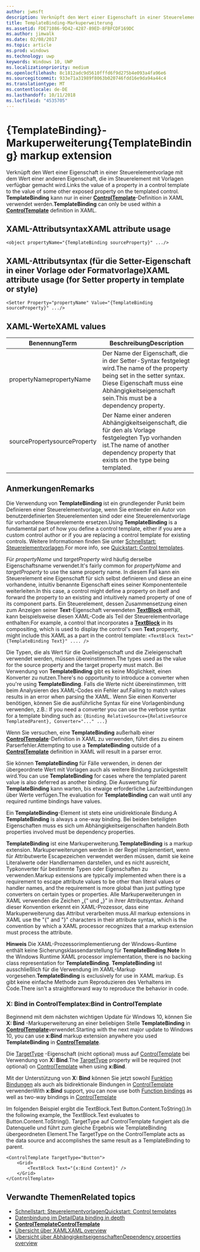 ```yaml
---
author: jwmsft
description: Verknüpft den Wert einer Eigenschaft in einer Steuerelementvorlage mit dem Wert einer anderen Eigenschaft, die im Steuerelement mit Vorlagen verfügbar gemacht wird. TemplateBinding kann nur in einer ControlTemplate-Definition in XAML verwendet werden.
title: TemplateBinding-Markuperweiterung
ms.assetid: FDE71086-9D42-4287-89ED-8FBFCDF169DC
ms.author: jimwalk
ms.date: 02/08/2017
ms.topic: article
ms.prod: windows
ms.technology: uwp
keywords: Windows 10, UWP
ms.localizationpriority: medium
ms.openlocfilehash: 8c1812adc9d5610fffd6f9d275b4e093a4fa96e6
ms.sourcegitcommit: 933e71a31989f8063b020746fdd16e9da94a44c4
ms.translationtype: MT
ms.contentlocale: de-DE
ms.lasthandoff: 10/11/2018
ms.locfileid: "4535705"
---
```

# <a name="templatebinding-markup-extension"></a><span data-ttu-id="e672a-105">{TemplateBinding}-Markuperweiterung</span><span class="sxs-lookup"><span data-stu-id="e672a-105">{TemplateBinding} markup extension</span></span>


<span data-ttu-id="e672a-106">Verknüpft den Wert einer Eigenschaft in einer Steuerelementvorlage mit dem Wert einer anderen Eigenschaft, die im Steuerelement mit Vorlagen verfügbar gemacht wird.</span><span class="sxs-lookup"><span data-stu-id="e672a-106">Links the value of a property in a control template to the value of some other exposed property on the templated control.</span></span> <span data-ttu-id="e672a-107">**TemplateBinding** kann nur in einer [**ControlTemplate**](https://msdn.microsoft.com/library/windows/apps/br209391)-Definition in XAML verwendet werden.</span><span class="sxs-lookup"><span data-stu-id="e672a-107">**TemplateBinding** can only be used within a [**ControlTemplate**](https://msdn.microsoft.com/library/windows/apps/br209391) definition in XAML.</span></span>

## <a name="xaml-attribute-usage"></a><span data-ttu-id="e672a-108">XAML-Attributsyntax</span><span class="sxs-lookup"><span data-stu-id="e672a-108">XAML attribute usage</span></span>

``` syntax
<object propertyName="{TemplateBinding sourceProperty}" .../>
```

## <a name="xaml-attribute-usage-for-setter-property-in-template-or-style"></a><span data-ttu-id="e672a-109">XAML-Attributsyntax (für die Setter-Eigenschaft in einer Vorlage oder Formatvorlage)</span><span class="sxs-lookup"><span data-stu-id="e672a-109">XAML attribute usage (for Setter property in template or style)</span></span>

``` syntax
<Setter Property="propertyName" Value="{TemplateBinding sourceProperty}" .../>
```

## <a name="xaml-values"></a><span data-ttu-id="e672a-110">XAML-Werte</span><span class="sxs-lookup"><span data-stu-id="e672a-110">XAML values</span></span>

| <span data-ttu-id="e672a-111">Benennung</span><span class="sxs-lookup"><span data-stu-id="e672a-111">Term</span></span> | <span data-ttu-id="e672a-112">Beschreibung</span><span class="sxs-lookup"><span data-stu-id="e672a-112">Description</span></span> |
|------|-------------|
| <span data-ttu-id="e672a-113">propertyName</span><span class="sxs-lookup"><span data-stu-id="e672a-113">propertyName</span></span> | <span data-ttu-id="e672a-114">Der Name der Eigenschaft, die in der Setter-Syntax festgelegt wird.</span><span class="sxs-lookup"><span data-stu-id="e672a-114">The name of the property being set in the setter syntax.</span></span> <span data-ttu-id="e672a-115">Diese Eigenschaft muss eine Abhängigkeitseigenschaft sein.</span><span class="sxs-lookup"><span data-stu-id="e672a-115">This must be a dependency property.</span></span> |
| <span data-ttu-id="e672a-116">sourceProperty</span><span class="sxs-lookup"><span data-stu-id="e672a-116">sourceProperty</span></span> | <span data-ttu-id="e672a-117">Der Name einer anderen Abhängigkeitseigenschaft, die für den als Vorlage festgelegten Typ vorhanden ist.</span><span class="sxs-lookup"><span data-stu-id="e672a-117">The name of another dependency property that exists on the type being templated.</span></span> |

## <a name="remarks"></a><span data-ttu-id="e672a-118">Anmerkungen</span><span class="sxs-lookup"><span data-stu-id="e672a-118">Remarks</span></span>

<span data-ttu-id="e672a-119">Die Verwendung von **TemplateBinding** ist ein grundlegender Punkt beim Definieren einer Steuerelementvorlage, wenn Sie entweder ein Autor von benutzerdefinierten Steuerelementen sind oder eine Steuerelementvorlage für vorhandene Steuerelemente ersetzen.</span><span class="sxs-lookup"><span data-stu-id="e672a-119">Using **TemplateBinding** is a fundamental part of how you define a control template, either if you are a custom control author or if you are replacing a control template for existing controls.</span></span> <span data-ttu-id="e672a-120">Weitere Informationen finden Sie unter [Schnellstart: Steuerelementvorlagen](https://msdn.microsoft.com/library/windows/apps/xaml/hh465374).</span><span class="sxs-lookup"><span data-stu-id="e672a-120">For more info, see [Quickstart: Control templates](https://msdn.microsoft.com/library/windows/apps/xaml/hh465374).</span></span>

<span data-ttu-id="e672a-121">Für *propertyName* und *targetProperty* wird häufig derselbe Eigenschaftsname verwendet.</span><span class="sxs-lookup"><span data-stu-id="e672a-121">It's fairly common for *propertyName* and *targetProperty* to use the same property name.</span></span> <span data-ttu-id="e672a-122">In diesem Fall kann ein Steuerelement eine Eigenschaft für sich selbst definieren und diese an eine vorhandene, intuitiv benannte Eigenschaft eines seiner Komponententeile weiterleiten.</span><span class="sxs-lookup"><span data-stu-id="e672a-122">In this case, a control might define a property on itself and forward the property to an existing and intuitively named property of one of its component parts.</span></span> <span data-ttu-id="e672a-123">Ein Steuerelement, dessen Zusammensetzung einen zum Anzeigen seiner **Text**-Eigenschaft verwendeten [**TextBlock**](https://msdn.microsoft.com/library/windows/apps/br209652) enthält, kann beispielsweise diesen XAML-Code als Teil der Steuerelementvorlage enthalten:</span><span class="sxs-lookup"><span data-stu-id="e672a-123">For example, a control that incorporates a [**TextBlock**](https://msdn.microsoft.com/library/windows/apps/br209652) in its compositing, which is used to display the control's own **Text** property, might include this XAML as a part in the control template:</span></span> `<TextBlock Text="{TemplateBinding Text}" .... />`

<span data-ttu-id="e672a-124">Die Typen, die als Wert für die Quelleigenschaft und die Zieleigenschaft verwendet werden, müssen übereinstimmen.</span><span class="sxs-lookup"><span data-stu-id="e672a-124">The types used as the value for the source property and the target property must match.</span></span> <span data-ttu-id="e672a-125">Bei Verwendung von **TemplateBinding** gibt es keine Möglichkeit, einen Konverter zu nutzen.</span><span class="sxs-lookup"><span data-stu-id="e672a-125">There's no opportunity to introduce a converter when you're using **TemplateBinding**.</span></span> <span data-ttu-id="e672a-126">Falls die Werte nicht übereinstimmen, tritt beim Analysieren des XAML-Codes ein Fehler auf.</span><span class="sxs-lookup"><span data-stu-id="e672a-126">Failing to match values results in an error when parsing the XAML.</span></span> <span data-ttu-id="e672a-127">Wenn Sie einen Konverter benötigen, können Sie die ausführliche Syntax für eine Vorlagenbindung verwenden, z.B.: </span><span class="sxs-lookup"><span data-stu-id="e672a-127">If you need a converter you can use the verbose syntax for a template binding such as:</span></span> `{Binding RelativeSource={RelativeSource TemplatedParent}, Converter="..." ...}`

<span data-ttu-id="e672a-128">Wenn Sie versuchen, eine **TemplateBinding** außerhalb einer [**ControlTemplate**](https://msdn.microsoft.com/library/windows/apps/br209391)-Definition in XAML zu verwenden, führt dies zu einem Parserfehler.</span><span class="sxs-lookup"><span data-stu-id="e672a-128">Attempting to use a **TemplateBinding** outside of a [**ControlTemplate**](https://msdn.microsoft.com/library/windows/apps/br209391) definition in XAML will result in a parser error.</span></span>

<span data-ttu-id="e672a-129">Sie können **TemplateBinding** für Fälle verwenden, in denen der übergeordnete Wert mit Vorlagen auch als weitere Bindung zurückgestellt wird.</span><span class="sxs-lookup"><span data-stu-id="e672a-129">You can use **TemplateBinding** for cases where the templated parent value is also deferred as another binding.</span></span> <span data-ttu-id="e672a-130">Die Auswertung für **TemplateBinding** kann warten, bis etwaige erforderliche Laufzeitbindungen über Werte verfügen.</span><span class="sxs-lookup"><span data-stu-id="e672a-130">The evaluation for **TemplateBinding** can wait until any required runtime bindings have values.</span></span>

<span data-ttu-id="e672a-131">Ein **TemplateBinding**-Element ist stets eine unidirektionale Bindung.</span><span class="sxs-lookup"><span data-stu-id="e672a-131">A **TemplateBinding** is always a one-way binding.</span></span> <span data-ttu-id="e672a-132">Bei beiden beteiligten Eigenschaften muss es sich um Abhängigkeitseigenschaften handeln.</span><span class="sxs-lookup"><span data-stu-id="e672a-132">Both properties involved must be dependency properties.</span></span>

<span data-ttu-id="e672a-133">**TemplateBinding** ist eine Markuperweiterung.</span><span class="sxs-lookup"><span data-stu-id="e672a-133">**TemplateBinding** is a markup extension.</span></span> <span data-ttu-id="e672a-134">Markuperweiterungen werden in der Regel implementiert, wenn für Attributwerte Escapezeichen verwendet werden müssen, damit sie keine Literalwerte oder Handlernamen darstellen, und es nicht ausreicht, Typkonverter für bestimmte Typen oder Eigenschaften zu verwenden.</span><span class="sxs-lookup"><span data-stu-id="e672a-134">Markup extensions are typically implemented when there is a requirement to escape attribute values to be other than literal values or handler names, and the requirement is more global than just putting type converters on certain types or properties.</span></span> <span data-ttu-id="e672a-135">Alle Markuperweiterungen in XAML verwenden die Zeichen „{” und „}” in ihrer Attributsyntax. Anhand dieser Konvention erkennt ein XAML-Prozessor, dass eine Markuperweiterung das Attribut verarbeiten muss.</span><span class="sxs-lookup"><span data-stu-id="e672a-135">All markup extensions in XAML use the "{" and "}" characters in their attribute syntax, which is the convention by which a XAML processor recognizes that a markup extension must process the attribute.</span></span>

<span data-ttu-id="e672a-136">**Hinweis**  Die XAML-Prozessorimplementierung der Windows-Runtime enthält keine Sicherungsklassendarstellung für **TemplateBinding**.</span><span class="sxs-lookup"><span data-stu-id="e672a-136">**Note**  In the Windows Runtime XAML processor implementation, there is no backing class representation for **TemplateBinding**.</span></span> <span data-ttu-id="e672a-137">**TemplateBinding** ist ausschließlich für die Verwendung im XAML-Markup vorgesehen.</span><span class="sxs-lookup"><span data-stu-id="e672a-137">**TemplateBinding** is exclusively for use in XAML markup.</span></span> <span data-ttu-id="e672a-138">Es gibt keine einfache Methode zum Reproduzieren des Verhaltens im Code.</span><span class="sxs-lookup"><span data-stu-id="e672a-138">There isn't a straightforward way to reproduce the behavior in code.</span></span>

### <a name="xbind-in-controltemplate"></a><span data-ttu-id="e672a-139">X: Bind in ControlTemplate</span><span class="sxs-lookup"><span data-stu-id="e672a-139">x:Bind in ControlTemplate</span></span>

<span data-ttu-id="e672a-140">Beginnend mit dem nächsten wichtigen Update für Windows 10, können Sie **X: Bind** -Markuperweiterung an einer beliebigen Stelle **TemplateBinding** in [**ControlTemplate**](https://msdn.microsoft.com/library/windows/apps/br209391)verwendet.</span><span class="sxs-lookup"><span data-stu-id="e672a-140">Starting with the next major update to Windows 10, you can use **x:Bind** markup extension anywhere you used **TemplateBinding** in [**ControlTemplate**](https://msdn.microsoft.com/library/windows/apps/br209391).</span></span> 

<span data-ttu-id="e672a-141">Die [TargetType](https://docs.microsoft.com/uwp/api/windows.ui.xaml.controls.controltemplate.targettype#Windows_UI_Xaml_Controls_ControlTemplate_TargetType) -Eigenschaft (nicht optional) muss auf [ControlTemplate](https://msdn.microsoft.com/library/windows/apps/br209391) bei Verwendung von **X: Bind**.</span><span class="sxs-lookup"><span data-stu-id="e672a-141">The [TargetType](https://docs.microsoft.com/uwp/api/windows.ui.xaml.controls.controltemplate.targettype#Windows_UI_Xaml_Controls_ControlTemplate_TargetType) property will be required (not optional) on [ControlTemplate](https://msdn.microsoft.com/library/windows/apps/br209391) when using **x:Bind**.</span></span>

<span data-ttu-id="e672a-142">Mit der Unterstützung von **X: Bind** können Sie jetzt sowohl [Funktion Bindungen](../data-binding/function-bindings.md) als auch als bidirektionale Bindungen in [ControlTemplate](https://msdn.microsoft.com/library/windows/apps/br209391) verwenden</span><span class="sxs-lookup"><span data-stu-id="e672a-142">With **x:Bind** support, you can now use both [Function bindings](../data-binding/function-bindings.md) as well as two-way bindings in [ControlTemplate](https://msdn.microsoft.com/library/windows/apps/br209391)</span></span>

<span data-ttu-id="e672a-143">Im folgenden Beispiel ergibt die TextBlock.Text Button.Content.ToString().</span><span class="sxs-lookup"><span data-stu-id="e672a-143">In the following example, the TextBlock.Text evaluates to Button.Content.ToString().</span></span> <span data-ttu-id="e672a-144">TargetType auf ControlTemplate fungiert als die Datenquelle und führt zum gleiche Ergebnis wie TemplateBinding übergeordneten Element.</span><span class="sxs-lookup"><span data-stu-id="e672a-144">The TargetType on the ControlTemplate acts as the data source and accomplishes the same result as a TemplateBinding to parent.</span></span>

```xaml
<ControlTemplate TargetType="Button">
    <Grid>
        <TextBlock Text="{x:Bind Content}" />
    </Grid>
</ControlTemplate>
```

## <a name="related-topics"></a><span data-ttu-id="e672a-145">Verwandte Themen</span><span class="sxs-lookup"><span data-stu-id="e672a-145">Related topics</span></span>

* [<span data-ttu-id="e672a-146">Schnellstart: Steuerelementvorlagen</span><span class="sxs-lookup"><span data-stu-id="e672a-146">Quickstart: Control templates</span></span>](https://msdn.microsoft.com/library/windows/apps/xaml/hh465374)
* [<span data-ttu-id="e672a-147">Datenbindung im Detail</span><span class="sxs-lookup"><span data-stu-id="e672a-147">Data binding in depth</span></span>](https://msdn.microsoft.com/library/windows/apps/mt210946)
* [**<span data-ttu-id="e672a-148">ControlTemplate</span><span class="sxs-lookup"><span data-stu-id="e672a-148">ControlTemplate</span></span>**](https://msdn.microsoft.com/library/windows/apps/br209391)
* [<span data-ttu-id="e672a-149">Übersicht über XAML</span><span class="sxs-lookup"><span data-stu-id="e672a-149">XAML overview</span></span>](xaml-overview.md)
* [<span data-ttu-id="e672a-150">Übersicht über Abhängigkeitseigenschaften</span><span class="sxs-lookup"><span data-stu-id="e672a-150">Dependency properties overview</span></span>](dependency-properties-overview.md)
 

